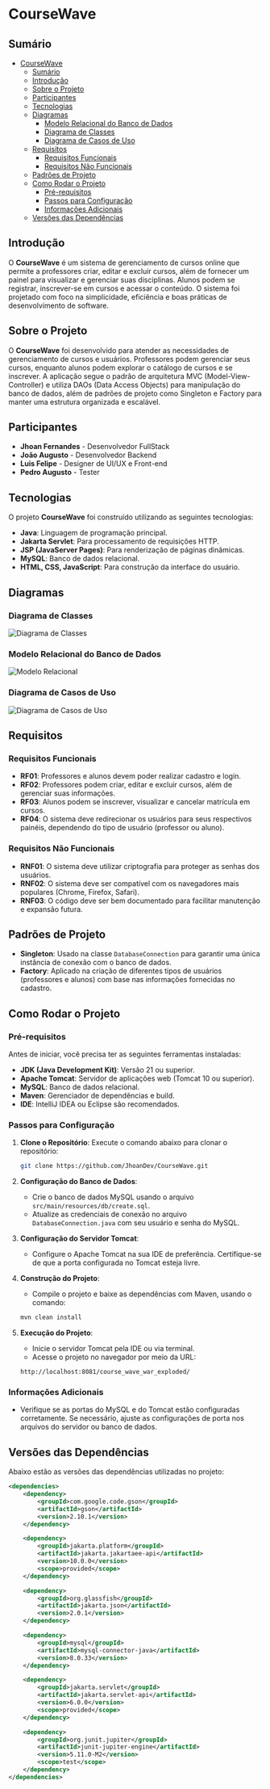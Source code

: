 # CourseWave

## Sumário

- [CourseWave](#coursewave)
  - [Sumário](#sumário)
  - [Introdução](#introdução)
  - [Sobre o Projeto](#sobre-o-projeto)
  - [Participantes](#participantes)
  - [Tecnologias](#tecnologias)
  - [Diagramas](#diagramas)
    - [Modelo Relacional do Banco de Dados](#modelo-relacional-do-banco-de-dados)
    - [Diagrama de Classes](#diagrama-de-classes)
    - [Diagrama de Casos de Uso](#diagrama-de-casos-de-uso)
  - [Requisitos](#requisitos)
    - [Requisitos Funcionais](#requisitos-funcionais)
    - [Requisitos Não Funcionais](#requisitos-não-funcionais)
  - [Padrões de Projeto](#padrões-de-projeto)
  - [Como Rodar o Projeto](#como-rodar-o-projeto)
    - [Pré-requisitos](#pré-requisitos)
    - [Passos para Configuração](#passos-para-configuração)
    - [Informações Adicionais](#informações-adicionais)
  - [Versões das Dependências](#versões-das-dependências)

## Introdução

O **CourseWave** é um sistema de gerenciamento de cursos online que permite a professores criar, editar e excluir cursos, além de fornecer um painel para visualizar e gerenciar suas disciplinas. Alunos podem se registrar, inscrever-se em cursos e acessar o conteúdo. O sistema foi projetado com foco na simplicidade, eficiência e boas práticas de desenvolvimento de software.

## Sobre o Projeto

O **CourseWave** foi desenvolvido para atender as necessidades de gerenciamento de cursos e usuários. Professores podem gerenciar seus cursos, enquanto alunos podem explorar o catálogo de cursos e se inscrever. A aplicação segue o padrão de arquitetura MVC (Model-View-Controller) e utiliza DAOs (Data Access Objects) para manipulação do banco de dados, além de padrões de projeto como Singleton e Factory para manter uma estrutura organizada e escalável.

## Participantes

- **Jhoan Fernandes** - Desenvolvedor FullStack
- **João Augusto** - Desenvolvedor Backend
- **Luis Felipe** - Designer de UI/UX e Front-end
- **Pedro Augusto** - Tester

## Tecnologias

O projeto **CourseWave** foi construído utilizando as seguintes tecnologias:

- **Java**: Linguagem de programação principal.
- **Jakarta Servlet**: Para processamento de requisições HTTP.
- **JSP (JavaServer Pages)**: Para renderização de páginas dinâmicas.
- **MySQL**: Banco de dados relacional.
- **HTML, CSS, JavaScript**: Para construção da interface do usuário.

## Diagramas

### Diagrama de Classes

![Diagrama de Classes](assets/img/class_diagram.png)

### Modelo Relacional do Banco de Dados

![Modelo Relacional](assets/img/modelo_relacional.png)

### Diagrama de Casos de Uso

![Diagrama de Casos de Uso](assets/img/use_case_diagram.png)

## Requisitos

### Requisitos Funcionais

- **RF01**: Professores e alunos devem poder realizar cadastro e login.
- **RF02**: Professores podem criar, editar e excluir cursos, além de gerenciar suas informações.
- **RF03**: Alunos podem se inscrever, visualizar e cancelar matrícula em cursos.
- **RF04**: O sistema deve redirecionar os usuários para seus respectivos painéis, dependendo do tipo de usuário (professor ou aluno).

### Requisitos Não Funcionais

- **RNF01**: O sistema deve utilizar criptografia para proteger as senhas dos usuários.
- **RNF02**: O sistema deve ser compatível com os navegadores mais populares (Chrome, Firefox, Safari).
- **RNF03**: O código deve ser bem documentado para facilitar manutenção e expansão futura.

## Padrões de Projeto

- **Singleton**: Usado na classe `DatabaseConnection` para garantir uma única instância de conexão com o banco de dados.
- **Factory**: Aplicado na criação de diferentes tipos de usuários (professores e alunos) com base nas informações fornecidas no cadastro.

## Como Rodar o Projeto

### Pré-requisitos

Antes de iniciar, você precisa ter as seguintes ferramentas instaladas:

- **JDK (Java Development Kit)**: Versão 21 ou superior.
- **Apache Tomcat**: Servidor de aplicações web (Tomcat 10 ou superior).
- **MySQL**: Banco de dados relacional.
- **Maven**: Gerenciador de dependências e build.
- **IDE**: IntelliJ IDEA ou Eclipse são recomendados.

### Passos para Configuração

1. **Clone o Repositório**:
   Execute o comando abaixo para clonar o repositório:
   ```bash
   git clone https://github.com/JhoanDev/CourseWave.git
   ```

2. **Configuração do Banco de Dados**:
   - Crie o banco de dados MySQL usando o arquivo `src/main/resources/db/create.sql`.
   - Atualize as credenciais de conexão no arquivo `DatabaseConnection.java` com seu usuário e senha do MySQL.

3. **Configuração do Servidor Tomcat**:
   - Configure o Apache Tomcat na sua IDE de preferência. Certifique-se de que a porta configurada no Tomcat esteja livre.

4. **Construção do Projeto**:
   - Compile o projeto e baixe as dependências com Maven, usando o comando:
   ```bash
   mvn clean install
   ```

5. **Execução do Projeto**:
   - Inicie o servidor Tomcat pela IDE ou via terminal.
   - Acesse o projeto no navegador por meio da URL:
   ```
   http://localhost:8081/course_wave_war_exploded/
   ```

### Informações Adicionais

- Verifique se as portas do MySQL e do Tomcat estão configuradas corretamente. Se necessário, ajuste as configurações de porta nos arquivos do servidor ou banco de dados.

## Versões das Dependências

Abaixo estão as versões das dependências utilizadas no projeto:

```xml
<dependencies>
    <dependency>
        <groupId>com.google.code.gson</groupId>
        <artifactId>gson</artifactId>
        <version>2.10.1</version>
    </dependency>

    <dependency>
        <groupId>jakarta.platform</groupId>
        <artifactId>jakarta.jakartaee-api</artifactId>
        <version>10.0.0</version>
        <scope>provided</scope>
    </dependency>

    <dependency>
        <groupId>org.glassfish</groupId>
        <artifactId>jakarta.json</artifactId>
        <version>2.0.1</version>
    </dependency>

    <dependency>
        <groupId>mysql</groupId>
        <artifactId>mysql-connector-java</artifactId>
        <version>8.0.33</version>
    </dependency>

    <dependency>
        <groupId>jakarta.servlet</groupId>
        <artifactId>jakarta.servlet-api</artifactId>
        <version>6.0.0</version>
        <scope>provided</scope>
    </dependency>

    <dependency>
        <groupId>org.junit.jupiter</groupId>
        <artifactId>junit-jupiter-engine</artifactId>
        <version>5.11.0-M2</version>
        <scope>test</scope>
    </dependency>
</dependencies>
```
